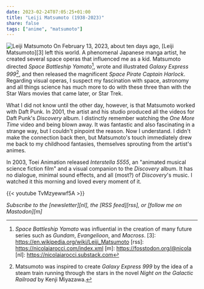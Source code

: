 ```yaml
---
date: 2023-02-24T07:05:25+01:00
title: "Leiji Matsumoto (1938-2023)"
share: false
tags: ["anime", "matsumoto"]
---
```

![Leiji Matsumoto](/images/leiji-matsumoto.jpg#right)
On February 13, 2023, about ten days ago, [Leiji Matsumoto][3] left this world.
A phenomenal Japanese manga artist, he created several space operas that
influenced me as a kid. Matsumoto directed *Space Battleship Yamato*[^2], wrote
and illustrated *Galaxy Express 999*[^1], and then released the magnificent
*Space Pirate Captain Harlock*. Regarding visual operas, I suspect my
fascination with space, astronomy and all things science has much more to do
with these three than with the Star Wars movies that came later, or Star Trek.

What I did not know until the other day, however, is that Matsumoto worked with
Daft Punk. In 2001, the artist and his studio produced all the videos for Daft
Punk's *Discovery* album. I distinctly remember watching the *One More Time*
video and being blown away. It was fantastic and also fascinating in a strange
way, but I couldn't pinpoint the reason. Now I understand. I didn't make the
connection back then, but Matsumoto's touch immediately drew me back to my
childhood fantasies, themselves sprouting from the artist's animes.

In 2003, Toei Animation released *Interstella 5555*, an "animated musical
science fiction film" and a visual companion to the *Discovery* album. It has
no dialogue, minimal sound effects, and all (most?) of *Discovery*'s music. I
watched it this morning and loved every moment of it.

{{< youtube TvMzyewwf5A >}}
<br/>

*Subscribe to the [newsletter][nl], the [RSS feed][rss], or [follow me on Mastodon][m]*

 [^1]: Matsumoto was inspired to create *Galaxy Express 999* by the idea of a steam train running through the stars in the novel *Night on the Galactic Railroad* by Kenji Miyazawa.
 [^2]: *Space Battleship Yamato* was influential in the creation of many future series such as *Gundam*, *Evangelioon*, and *Macross*.
 [3]: https://en.wikipedia.org/wiki/Leiji_Matsumoto
 [rss]: https://nicolaiarocci.com/index.xml
 [m]: https://fosstodon.org/@nicola
 [nl]: https://nicolaiarocci.substack.com
